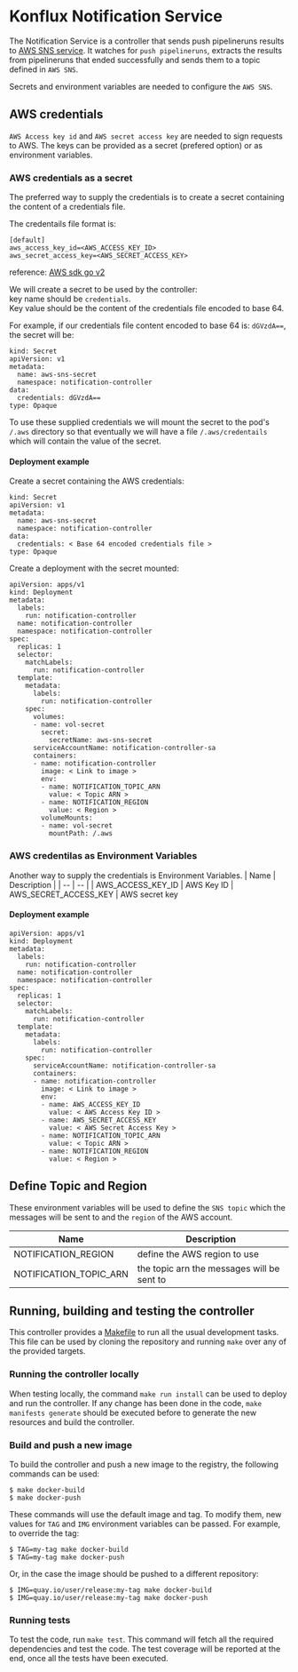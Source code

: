 # Konflux Notification Service

The Notification Service is a controller that sends push pipelineruns results to 
[AWS SNS service](https://aws.amazon.com/sns/).
It watches for `push pipelineruns`, extracts the results from pipelineruns that ended successfully 
and sends them to a topic defined in `AWS SNS`.

Secrets and environment variables are needed to configure the `AWS SNS`.

## AWS credentials

`AWS Access key id` and `AWS secret access key` are needed to sign requests to AWS.
The keys can be provided as a secret (prefered option) or as environment variables.

### AWS credentials as a secret

The preferred way to supply the credentials is to create a secret containing the content 
of a credentials file.

The credentails file format is:
```
[default]
aws_access_key_id=<AWS_ACCESS_KEY_ID>
aws_secret_access_key=<AWS_SECRET_ACCESS_KEY>
```
reference: [AWS sdk go v2](https://aws.github.io/aws-sdk-go-v2/docs/configuring-sdk/#creating-the-credentials-file)

We will create a secret to be used by the controller:  
key name should be `credentials`.  
Key value should be the content of the credentials file encoded to base 64.

For example, if our credentials file content encoded to base 64 is: `dGVzdA==`, 
the secret will be:
```
kind: Secret
apiVersion: v1
metadata:
  name: aws-sns-secret
  namespace: notification-controller
data:
  credentials: dGVzdA==
type: Opaque
```
To use these supplied credentials we will mount the secret to the pod's `/.aws` directory so that
eventually we will have a file `/.aws/credentails` which will contain the value of the secret.

#### Deployment example

Create a secret containing the AWS credentials:
```
kind: Secret
apiVersion: v1
metadata:
  name: aws-sns-secret
  namespace: notification-controller
data:
  credentials: < Base 64 encoded credentials file >
type: Opaque
```

Create a deployment with the secret mounted:
``` 
apiVersion: apps/v1
kind: Deployment
metadata:
  labels:
    run: notification-controller
  name: notification-controller
  namespace: notification-controller
spec:
  replicas: 1
  selector:
    matchLabels:
      run: notification-controller
  template:
    metadata:
      labels:
        run: notification-controller
    spec:
      volumes:
      - name: vol-secret
        secret:
          secretName: aws-sns-secret    
      serviceAccountName: notification-controller-sa
      containers:
      - name: notification-controller
        image: < Link to image >
        env:
        - name: NOTIFICATION_TOPIC_ARN
          value: < Topic ARN >
        - name: NOTIFICATION_REGION
          value: < Region >
        volumeMounts:
        - name: vol-secret
          mountPath: /.aws    
```

### AWS credentilas as Environment Variables

Another way to supply the credentials is Environment Variables.
| Name | Description |
| -- | -- |
| AWS_ACCESS_KEY_ID | AWS Key ID
| AWS_SECRET_ACCESS_KEY | AWS secret key

#### Deployment example

``` 
apiVersion: apps/v1
kind: Deployment
metadata:
  labels:
    run: notification-controller
  name: notification-controller
  namespace: notification-controller
spec:
  replicas: 1
  selector:
    matchLabels:
      run: notification-controller
  template:
    metadata:
      labels:
        run: notification-controller
    spec:
      serviceAccountName: notification-controller-sa
      containers:
      - name: notification-controller
        image: < Link to image >
        env:
        - name: AWS_ACCESS_KEY_ID
          value: < AWS Access Key ID >
        - name: AWS_SECRET_ACCESS_KEY
          value: < AWS Secret Access Key >
        - name: NOTIFICATION_TOPIC_ARN
          value: < Topic ARN >
        - name: NOTIFICATION_REGION
          value: < Region >
```

## Define Topic and Region

These environment variables will be used to define the `SNS topic` which the messages will 
be sent to and the `region` of the AWS account.

| Name | Description |
| -- | -- |
| NOTIFICATION_REGION | define the AWS region to use
| NOTIFICATION_TOPIC_ARN | the topic arn the messages will be sent to

## Running, building and testing the controller

This controller provides a [Makefile](Makefile) to run all the usual development tasks. This file can be used by cloning
the repository and running `make` over any of the provided targets.

### Running the controller locally

When testing locally, the command `make run install` can be used to deploy and run the controller. 
If any change has been done in the code, `make manifests generate` should be executed before to generate the new resources
and build the controller.

### Build and push a new image

To build the controller and push a new image to the registry, the following commands can be used: 

```shell
$ make docker-build
$ make docker-push
```

These commands will use the default image and tag. To modify them, new values for `TAG` and `IMG` environment variables
can be passed. For example, to override the tag:

```shell
$ TAG=my-tag make docker-build
$ TAG=my-tag make docker-push
```

Or, in the case the image should be pushed to a different repository:

```shell
$ IMG=quay.io/user/release:my-tag make docker-build
$ IMG=quay.io/user/release:my-tag make docker-push
```

### Running tests

To test the code, run `make test`. This command will fetch all the required dependencies and test the code. The
test coverage will be reported at the end, once all the tests have been executed.
<!-- Simple comment to trigger MintMaker -->

